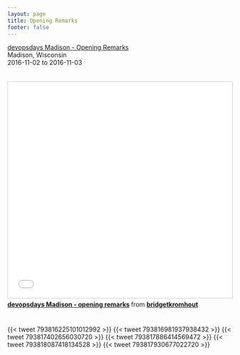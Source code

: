 ```yaml
---
layout: page
title: Opening Remarks
footer: false
---
```


<div class="views-field views-field-nothing">        <span class="field-content views-field-field-details"><a href="https://www.devopsdays.org/events/2016-madison/program/bridget-kromhout/">devopsdays Madison - Opening Remarks</a><br>Madison, Wisconsin<br><span class="date-display-start">2016-11-02</span> to <span class="date-display-end">2016-11-03</span></span></div>
<br>
<br>
<iframe src="//www.slideshare.net/slideshow/embed_code/key/H6IeSYveATHCc7" width="595" height="485" frameborder="0" marginwidth="0" marginheight="0" scrolling="no" style="border:1px solid #CCC; border-width:1px; margin-bottom:5px; max-width: 100%;" allowfullscreen> </iframe> <div style="margin-bottom:5px"> <strong> <a href="//www.slideshare.net/bridgetkromhout/devopsdays-madison-opening-remarks" title="devopsdays Madison - opening remarks" target="_blank">devopsdays Madison - opening remarks</a> </strong> from <strong><a target="_blank" href="//www.slideshare.net/bridgetkromhout">bridgetkromhout</a></strong> </div>

<br>
<br>
{{< tweet 793816225101012992 >}}
{{< tweet 793816981937938432 >}}
{{< tweet 793817402656030720 >}}
{{< tweet 793817886414569472 >}}
{{< tweet 793818087418134528 >}}
{{< tweet 793817930677022720 >}}
